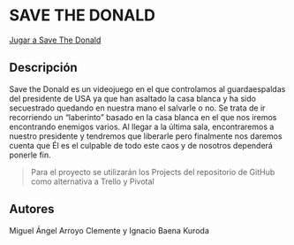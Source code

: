 # SAVE THE DONALD

[Jugar a Save The Donald](https://mcmiguelac.github.io/DVI/)

## Descripción

Save the Donald ​es un videojuego en el que controlamos al guardaespaldas del presidente de USA ya que han asaltado la casa blanca y ha sido secuestrado quedando en nuestra mano el salvarle o no. Se trata de ir recorriendo un “laberinto” basado en la casa blanca en el que nos iremos encontrando enemigos varios. Al llegar a la última sala, encontraremos a nuestro presidente y tendremos que liberarle pero finalmente nos daremos cuenta que Él es el culpable de todo este caos y de nosotros dependerá ponerle fin.

> Para el proyecto se utilizarán los Projects del repositorio de GitHub como alternativa a Trello y Pivotal

## Autores

Miguel Ángel Arroyo Clemente y Ignacio Baena Kuroda
